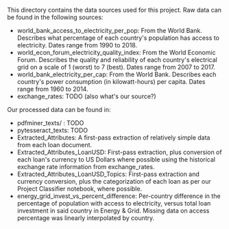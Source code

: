 This directory contains the data sources used for this project. Raw data can be found in the following sources:

* world_bank_access_to_electricity_per_pop: From the World Bank. Describes what percentage of each country's population has access to electricity. Dates range from 1990 to 2018.
* world_econ_forum_electricity_quality_index: From the World Economic Forum. Describes the quality and reliability of each country's electrical grid on a scale of 1 (worst) to 7 (best). Dates range from 2007 to 2017.
* world_bank_electricity_per_cap: From the World Bank. Describes each country's power consumption (in kilowatt-hours) per capita. Dates range from 1960 to 2014.
* exchange_rates: TODO (also what's our source?)

Our processed data can be found in:

* pdfminer_texts/ : TODO
* pytesseract_texts: TODO
* Extracted_Attributes: A first-pass extraction of relatively simple data from each loan document.
* Extracted_Attributes_LoanUSD: First-pass extraction, plus conversion of each loan's currency to US Dollars where possible using the historical exchange rate information from exchange_rates.
* Extracted_Attributes_LoanUSD_Topics: First-pass extraction and currency conversion, plus the categorization of each loan as per our Project Classifier notebook, where possible.
* energy_grid_invest_vs_percent_difference: Per-country difference in the percentage of population with access to electricity, versus total loan investment in said country in Energy & Grid. Missing data on access percentage was linearly interpolated by country.